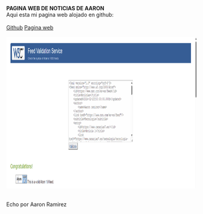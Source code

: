 <!DOCTYPE html>
<html>
<head>
	<meta lang="es-ES">
	<link rel="stylesheet" href="index.css">
</head>
<body>
<div class="grid-container">
  <div class="item1 item1est">
	  <b>PAGINA WEB DE NOTICIAS DE AARON</b>
	  </div>
	  <div class="item2 item2est">
	  Aqui esta mi pagina web alojado en github:<br/><br/>
	  <a href="https://Aaron02037.github.io">Github</a>
	  <a href="./index.xml">Pagina web</a><br><br>
	  <img src="./index.png" width="750px" height="400px"><br/><br/>
  </div>  
  <div class="item3 item3est">
	<p>Echo por Aaron Ramirez</p>
  </div>
</div>
</body>
</html>
